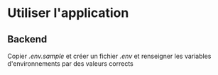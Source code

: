 # Utiliser l'application 

## Backend

Copier *.env.sample* et créer un fichier *.env* et renseigner les variables d'environnements par des valeurs corrects